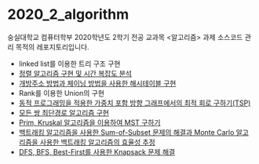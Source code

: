 # 2020_2_algorithm

숭실대학교 컴퓨터학부 2020학년도 2학기 전공 교과목 <알고리즘> 과제 소스코드 관리 목적의 레포지토리입니다.

- linked list를 이용한 트리 구조 구현
- [정렬 알고리즘 구현 및 시간 복잡도 분석](https://github.com/yoo-jimin127/2020_2_algorithm/tree/master/assignment3)
- [개방주소 방법과 체이닝 방법을 사용한 해시테이블 구현](https://github.com/yoo-jimin127/2020_2_algorithm/tree/master/assignment5)
- Rank를 이용한 Union의 구현
- [동적 프로그래밍을 적용한 가중치 포함 방향 그래프에서의 최적 회로 구하기(TSP)](https://github.com/yoo-jimin127/2020_2_algorithm/tree/master/assignment7)
- [모든 쌍 최단경로 알고리즘 구현](https://github.com/yoo-jimin127/2020_2_algorithm/tree/master/assignment8)
- [Prim, Kruskal 알고리즘을 이용하여 MST 구하기](https://github.com/yoo-jimin127/2020_2_algorithm/tree/master/assignment9)
- [백트래킹 알고리즘을 사용한 Sum-of-Subset 문제의 해결과 Monte Carlo 알고리즘을 사용한 백트래킹 알고리즘의 효율성 추정](https://github.com/yoo-jimin127/2020_2_algorithm/tree/master/assignment10)
- [DFS, BFS, Best-First를 사용한 Knapsack 문제 해결](https://github.com/yoo-jimin127/2020_2_algorithm/tree/master/assignment11)
 
